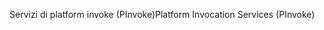 <span data-ttu-id="14543-101">Servizi di platform invoke (PInvoke)</span><span class="sxs-lookup"><span data-stu-id="14543-101">Platform Invocation Services (PInvoke)</span></span>